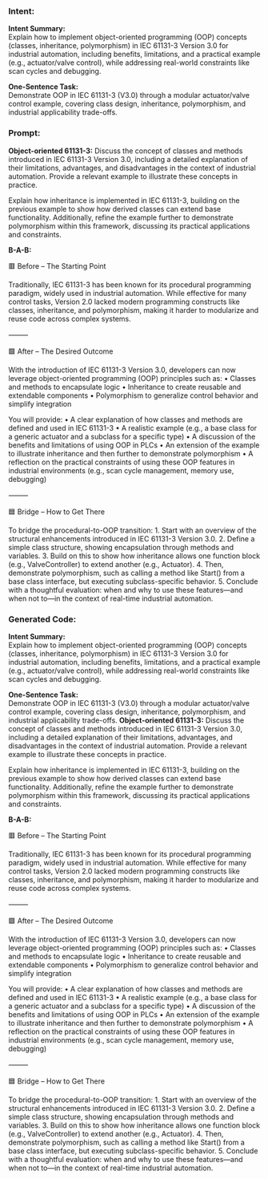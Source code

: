 ### Intent:
**Intent Summary:**  
Explain how to implement object-oriented programming (OOP) concepts (classes, inheritance, polymorphism) in IEC 61131-3 Version 3.0 for industrial automation, including benefits, limitations, and a practical example (e.g., actuator/valve control), while addressing real-world constraints like scan cycles and debugging.  

**One-Sentence Task:**  
Demonstrate OOP in IEC 61131-3 (V3.0) through a modular actuator/valve control example, covering class design, inheritance, polymorphism, and industrial applicability trade-offs.

### Prompt:
**Object-oriented 61131-3:**
Discuss the concept of classes and methods introduced in IEC 61131-3 Version 3.0, including a detailed explanation of their limitations, advantages, and disadvantages in the context of industrial automation. Provide a relevant example to illustrate these concepts in practice.

Explain how inheritance is implemented in IEC 61131-3, building on the previous example to show how derived classes can extend base functionality. Additionally, refine the example further to demonstrate polymorphism within this framework, discussing its practical applications and constraints.

**B-A-B:**

🟥 Before – The Starting Point

Traditionally, IEC 61131-3 has been known for its procedural programming paradigm, widely used in industrial automation. While effective for many control tasks, Version 2.0 lacked modern programming constructs like classes, inheritance, and polymorphism, making it harder to modularize and reuse code across complex systems.

⸻

🟩 After – The Desired Outcome

With the introduction of IEC 61131-3 Version 3.0, developers can now leverage object-oriented programming (OOP) principles such as:
	•	Classes and methods to encapsulate logic
	•	Inheritance to create reusable and extendable components
	•	Polymorphism to generalize control behavior and simplify integration

You will provide:
	•	A clear explanation of how classes and methods are defined and used in IEC 61131-3
	•	A realistic example (e.g., a base class for a generic actuator and a subclass for a specific type)
	•	A discussion of the benefits and limitations of using OOP in PLCs
	•	An extension of the example to illustrate inheritance and then further to demonstrate polymorphism
	•	A reflection on the practical constraints of using these OOP features in industrial environments (e.g., scan cycle management, memory use, debugging)

⸻

🟦 Bridge – How to Get There

To bridge the procedural-to-OOP transition:
	1.	Start with an overview of the structural enhancements introduced in IEC 61131-3 Version 3.0.
	2.	Define a simple class structure, showing encapsulation through methods and variables.
	3.	Build on this to show how inheritance allows one function block (e.g., ValveController) to extend another (e.g., Actuator).
	4.	Then, demonstrate polymorphism, such as calling a method like Start() from a base class interface, but executing subclass-specific behavior.
	5.	Conclude with a thoughtful evaluation: when and why to use these features—and when not to—in the context of real-time industrial automation.

### Generated Code:
**Intent Summary:**  
Explain how to implement object-oriented programming (OOP) concepts (classes, inheritance, polymorphism) in IEC 61131-3 Version 3.0 for industrial automation, including benefits, limitations, and a practical example (e.g., actuator/valve control), while addressing real-world constraints like scan cycles and debugging.  

**One-Sentence Task:**  
Demonstrate OOP in IEC 61131-3 (V3.0) through a modular actuator/valve control example, covering class design, inheritance, polymorphism, and industrial applicability trade-offs.
**Object-oriented 61131-3:**
Discuss the concept of classes and methods introduced in IEC 61131-3 Version 3.0, including a detailed explanation of their limitations, advantages, and disadvantages in the context of industrial automation. Provide a relevant example to illustrate these concepts in practice.

Explain how inheritance is implemented in IEC 61131-3, building on the previous example to show how derived classes can extend base functionality. Additionally, refine the example further to demonstrate polymorphism within this framework, discussing its practical applications and constraints.

**B-A-B:**

🟥 Before – The Starting Point

Traditionally, IEC 61131-3 has been known for its procedural programming paradigm, widely used in industrial automation. While effective for many control tasks, Version 2.0 lacked modern programming constructs like classes, inheritance, and polymorphism, making it harder to modularize and reuse code across complex systems.

⸻

🟩 After – The Desired Outcome

With the introduction of IEC 61131-3 Version 3.0, developers can now leverage object-oriented programming (OOP) principles such as:
	•	Classes and methods to encapsulate logic
	•	Inheritance to create reusable and extendable components
	•	Polymorphism to generalize control behavior and simplify integration

You will provide:
	•	A clear explanation of how classes and methods are defined and used in IEC 61131-3
	•	A realistic example (e.g., a base class for a generic actuator and a subclass for a specific type)
	•	A discussion of the benefits and limitations of using OOP in PLCs
	•	An extension of the example to illustrate inheritance and then further to demonstrate polymorphism
	•	A reflection on the practical constraints of using these OOP features in industrial environments (e.g., scan cycle management, memory use, debugging)

⸻

🟦 Bridge – How to Get There

To bridge the procedural-to-OOP transition:
	1.	Start with an overview of the structural enhancements introduced in IEC 61131-3 Version 3.0.
	2.	Define a simple class structure, showing encapsulation through methods and variables.
	3.	Build on this to show how inheritance allows one function block (e.g., ValveController) to extend another (e.g., Actuator).
	4.	Then, demonstrate polymorphism, such as calling a method like Start() from a base class interface, but executing subclass-specific behavior.
	5.	Conclude with a thoughtful evaluation: when and why to use these features—and when not to—in the context of real-time industrial automation.
